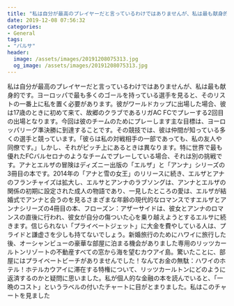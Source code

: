```yaml
---
title: "私は自分が最高のプレイヤーだと言っているわけではありませんが、私は最も献身的です。"
date: 2019-12-08 07:56:32
categories:
- General
tags:
- "バルサ"
header:
  image: /assets/images/20191208075313.jpg
  og_image: /assets/images/20191208075313.jpg
---
```


私は自分が最高のプレイヤーだと言っているわけではありませんが、私は最も献身的です。ヨーロッパで最も多くのゴールを持っている選手を見ると、そのリストの一番上に私を置く必要があります。彼がワールドカップに出場した場合、彼は17歳のときに初めて来て、故郷のクラブであるリガAC FCでプレーする2回目の出場となります。今回は彼のチームのためにプレーします主な目標は、ヨーロッパリーグ準決勝に到達することです。その競技では、彼は仲間が知っている多くの選手と競っています。「彼らは私の対戦相手の一部であっても、私の友人や同僚です。」しかし、それがピッチ上にあるときは異なります。特に世界で最も優れたFCバルセロナのようなチームでプレーしている場合、それは別の挑戦です。アナとエルザの冒険はディズニー出版の「エルザ」と「アンナ」シリーズの3冊目の本です。2014年の「アナと雪の女王」のリリースに続き、エルザとアナのフランチャイズは拡大し、エルサとアンナのラブソングは、アンナとエルザの関係の初期に設定された成人の物語であり、一見したところの愛は、エルザが結婚式でアンナと会うのを見るさまざまな年齢の現代的なロマンスですエルザとアンナシリーズの4冊目の本、フローズン：アザーサイドは、彼女とアンナのロマンスの直後に行われ、彼女が自分の傷ついた心を乗り越えようとするエルサに続きます。信じられない「プライベートジェット」に大金を費やしている人は、プライドと謙虚さを少しも持てないでしょう。新婚旅行のためにハワイに旅行した後、オーシャンビューの豪華な部屋に泊まる機会がありました専用のリッツカールトンリゾートの不動産すべての窓から海を望むカウアイ島。驚いたことに、部屋にはプライベートビーチがありませんでした！なんてお金の無駄：ハワイのホテル！ホテルカウアイに滞在する特権について、リッツカールトンにどのように返済するのかと疑問に思いました。私が個人的な金融の本を読んでいると、「一晩のコスト」というラベルの付いたチャートに目がとまりました。私はこのチャートを見ました
